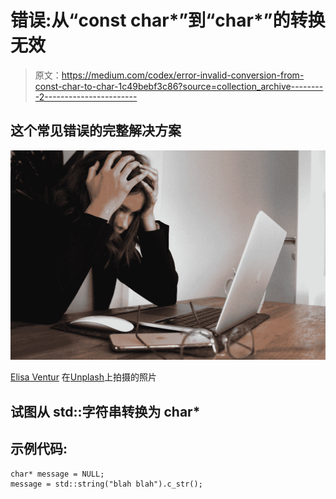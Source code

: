# 错误:从“const char*”到“char*”的转换无效

> 原文：<https://medium.com/codex/error-invalid-conversion-from-const-char-to-char-1c49bebf3c86?source=collection_archive---------2----------------------->

## 这个常见错误的完整解决方案

![](img/3dc87cd72955260081c17fa9c6f0b7e5.png)

[Elisa Ventur](https://unsplash.com/@elisa_ventur?utm_source=medium&utm_medium=referral) 在[Unplash](https://unsplash.com?utm_source=medium&utm_medium=referral)上拍摄的照片

## 试图从 std::字符串转换为 char*

## 示例代码:

```
char* message = NULL;
message = std::string("blah blah").c_str();
```